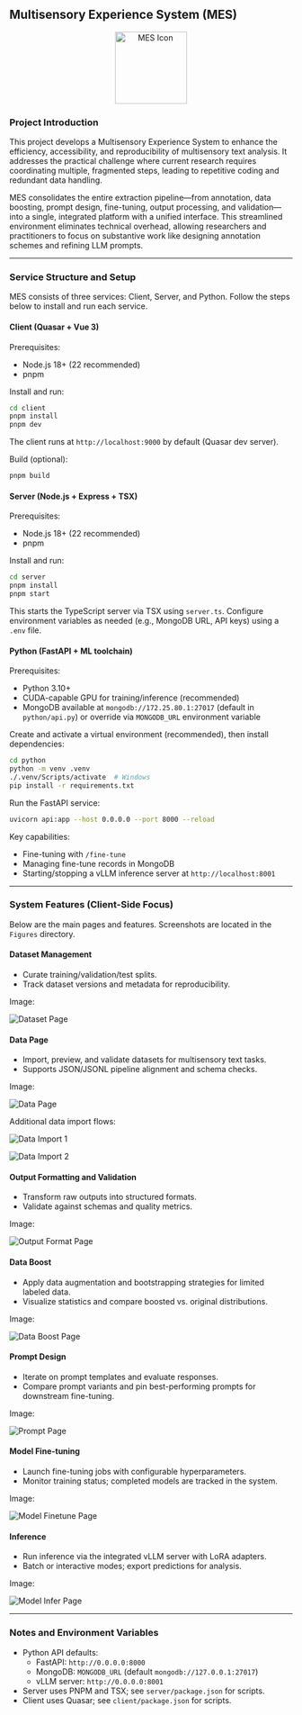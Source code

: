 ## Multisensory Experience System (MES)

<div align="center">
  <img src="MES-icon.png" alt="MES Icon" width="128" height="128">
</div>

### Project Introduction

This project develops a Multisensory Experience System to enhance the efficiency, accessibility, and reproducibility of multisensory text analysis. It addresses the practical challenge where current research requires coordinating multiple, fragmented steps, leading to repetitive coding and redundant data handling.

MES consolidates the entire extraction pipeline—from annotation, data boosting, prompt design, fine-tuning, output processing, and validation—into a single, integrated platform with a unified interface. This streamlined environment eliminates technical overhead, allowing researchers and practitioners to focus on substantive work like designing annotation schemes and refining LLM prompts.

---

### Service Structure and Setup

MES consists of three services: Client, Server, and Python. Follow the steps below to install and run each service.

#### Client (Quasar + Vue 3)

Prerequisites:
- Node.js 18+ (22 recommended)
- pnpm

Install and run:

```bash
cd client
pnpm install
pnpm dev
```

The client runs at `http://localhost:9000` by default (Quasar dev server).

Build (optional):

```bash
pnpm build
```

#### Server (Node.js + Express + TSX)

Prerequisites:
- Node.js 18+ (22 recommended)
- pnpm

Install and run:

```bash
cd server
pnpm install
pnpm start
```

This starts the TypeScript server via TSX using `server.ts`. Configure environment variables as needed (e.g., MongoDB URL, API keys) using a `.env` file.

#### Python (FastAPI + ML toolchain)

Prerequisites:
- Python 3.10+
- CUDA-capable GPU for training/inference (recommended)
- MongoDB available at `mongodb://172.25.80.1:27017` (default in `python/api.py`) or override via `MONGODB_URL` environment variable

Create and activate a virtual environment (recommended), then install dependencies:

```bash
cd python
python -m venv .venv
./.venv/Scripts/activate  # Windows
pip install -r requirements.txt
```

Run the FastAPI service:

```bash
uvicorn api:app --host 0.0.0.0 --port 8000 --reload
```

Key capabilities:
- Fine-tuning with `/fine-tune`
- Managing fine-tune records in MongoDB
- Starting/stopping a vLLM inference server at `http://localhost:8001`

---

### System Features (Client-Side Focus)

Below are the main pages and features. Screenshots are located in the `Figures` directory.

#### Dataset Management
- Curate training/validation/test splits.
- Track dataset versions and metadata for reproducibility.

Image:

![Dataset Page](Figures/DatasetPage.jpg)

#### Data Page
- Import, preview, and validate datasets for multisensory text tasks.
- Supports JSON/JSONL pipeline alignment and schema checks.

Image:

![Data Page](Figures/DataPage.jpg)

Additional data import flows:

![Data Import 1](Figures/DataPage%20-%20DataImport1.jpg)

![Data Import 2](Figures/DataPage%20-%20DataImport2.jpg)


#### Output Formatting and Validation
- Transform raw outputs into structured formats.
- Validate against schemas and quality metrics.

Image:

![Output Format Page](Figures/OutputFormatPage.jpg)

#### Data Boost
- Apply data augmentation and bootstrapping strategies for limited labeled data.
- Visualize statistics and compare boosted vs. original distributions.

Image:

![Data Boost Page](Figures/DataBoostPage.jpg)

#### Prompt Design
- Iterate on prompt templates and evaluate responses.
- Compare prompt variants and pin best-performing prompts for downstream fine-tuning.

Image:

![Prompt Page](Figures/PromptPage.jpg)

#### Model Fine-tuning
- Launch fine-tuning jobs with configurable hyperparameters.
- Monitor training status; completed models are tracked in the system.

Image:

![Model Finetune Page](Figures/ModelFinetunePage.jpg)

#### Inference
- Run inference via the integrated vLLM server with LoRA adapters.
- Batch or interactive modes; export predictions for analysis.

Image:

![Model Infer Page](Figures/ModelInferPage.jpg)

---

### Notes and Environment Variables

- Python API defaults:
  - FastAPI: `http://0.0.0.0:8000`
  - MongoDB: `MONGODB_URL` (default `mongodb://127.0.0.1:27017`)
  - vLLM server: `http://0.0.0.0:8001`
- Server uses PNPM and TSX; see `server/package.json` for scripts.
- Client uses Quasar; see `client/package.json` for scripts.


